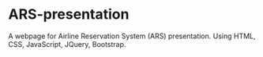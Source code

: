 # ARS-presentation
A webpage for Airline Reservation System (ARS) presentation. Using HTML, CSS, JavaScript, JQuery, Bootstrap. 
